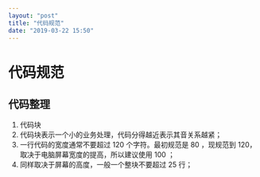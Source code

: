 ```yaml
---
layout: "post"
title: "代码规范"
date: "2019-03-22 15:50"
---
```


# 代码规范

## 代码整理

1. 代码块
  1. 代码块表示一个小的业务处理，代码分得越近表示其音关系越紧；
  2. 一行代码的宽度通常不要超过 120 个字符。最初规范是 80 ，现规范到 120，取决于电脑屏幕宽度的提高，所以建议使用 100 ；
  3. 同样取决于屏幕的高度，一般一个整块不要超过 25 行；
